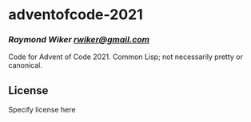 # adventofcode-2021
### _Raymond Wiker <rwiker@gmail.com>_

Code for Advent of Code 2021. Common Lisp; not necessarily pretty or canonical.

## License

Specify license here

